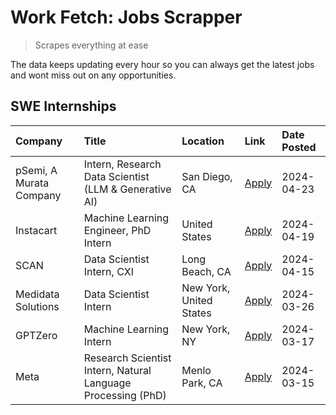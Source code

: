 # Work Fetch: Jobs Scrapper
> Scrapes everything at ease

The data keeps updating every hour so you can always get the latest jobs and wont miss out on any opportunities.

## SWE Internships
<!--START_SECTION:workfetch-->
| Company                 | Title                                                        | Location                | Link                                                                                                                                                                                                                                                                           | Date Posted   |
|:------------------------|:-------------------------------------------------------------|:------------------------|:-------------------------------------------------------------------------------------------------------------------------------------------------------------------------------------------------------------------------------------------------------------------------------|:--------------|
| pSemi, A Murata Company | Intern, Research Data Scientist (LLM & Generative AI)        | San Diego, CA           | [Apply](https://www.linkedin.com/jobs/view/intern-research-data-scientist-llm-generative-ai-at-psemi-a-murata-company-3887074168?position=4&pageNum=0&refId=PQX8mrhAMYujx5SHgzuCow%3D%3D&trackingId=os%2BLKRevBmCMp8zO8ysw%2BA%3D%3D&trk=public_jobs_jserp-result_search-card) | 2024-04-23    |
| Instacart               | Machine Learning Engineer, PhD Intern                        | United States           | [Apply](https://www.linkedin.com/jobs/view/machine-learning-engineer-phd-intern-at-instacart-3901991739?position=2&pageNum=0&refId=PQX8mrhAMYujx5SHgzuCow%3D%3D&trackingId=HqeKPThp%2BFj5pXpS69lDrA%3D%3D&trk=public_jobs_jserp-result_search-card)                            | 2024-04-19    |
| SCAN                    | Data Scientist Intern, CXI                                   | Long Beach, CA          | [Apply](https://www.linkedin.com/jobs/view/data-scientist-intern-cxi-at-scan-3899690492?position=9&pageNum=0&refId=PQX8mrhAMYujx5SHgzuCow%3D%3D&trackingId=M0no9BuqsV5Ec8ffryooPg%3D%3D&trk=public_jobs_jserp-result_search-card)                                              | 2024-04-15    |
| Medidata Solutions      | Data Scientist Intern                                        | New York, United States | [Apply](https://www.linkedin.com/jobs/view/data-scientist-intern-at-medidata-solutions-3810253704?position=8&pageNum=0&refId=PQX8mrhAMYujx5SHgzuCow%3D%3D&trackingId=T52bhWqNOrA%2FxAz8jnHPKA%3D%3D&trk=public_jobs_jserp-result_search-card)                                  | 2024-03-26    |
| GPTZero                 | Machine Learning Intern                                      | New York, NY            | [Apply](https://www.linkedin.com/jobs/view/machine-learning-intern-at-gptzero-3860723963?position=7&pageNum=0&refId=PQX8mrhAMYujx5SHgzuCow%3D%3D&trackingId=NYaARrgBTd7lVJPu00%2B8Yw%3D%3D&trk=public_jobs_jserp-result_search-card)                                           | 2024-03-17    |
| Meta                    | Research Scientist Intern, Natural Language Processing (PhD) | Menlo Park, CA          | [Apply](https://www.linkedin.com/jobs/view/research-scientist-intern-natural-language-processing-phd-at-meta-3858718375?position=10&pageNum=0&refId=PQX8mrhAMYujx5SHgzuCow%3D%3D&trackingId=%2F32TXpOjKYtHLLK7d9DMkA%3D%3D&trk=public_jobs_jserp-result_search-card)           | 2024-03-15    |
<!--END_SECTION:workfetch-->
